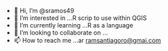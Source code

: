 - 👋 Hi, I’m @sramos49
- 👀 I’m interested in ...R scrip to use within QGIS
- 🌱 I’m currently learning ...R as a language
- 💞️ I’m looking to collaborate on ...
- 📫 How to reach me ...ar ramsantiagoro@gmai.com

<!---
sramos49/sramos49 is a ✨ special ✨ repository because its `README.md` (this file) appears on your GitHub profile.
You can click the Preview link to take a look at your changes.
--->
